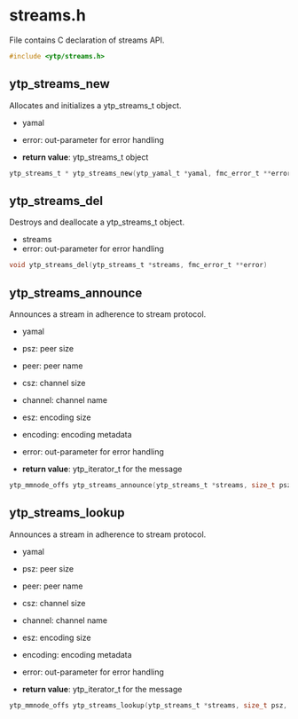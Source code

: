 # streams.h

File contains C declaration of streams API.

```c
#include <ytp/streams.h>
```

## ytp_streams_new

Allocates and initializes a ytp_streams_t object. 
- yamal
- error: out-parameter for error handling 

- **return value**: ytp_streams_t object

```c
ytp_streams_t * ytp_streams_new(ytp_yamal_t *yamal, fmc_error_t **error)
```

## ytp_streams_del

Destroys and deallocate a ytp_streams_t object. 
- streams
- error: out-parameter for error handling

```c
void ytp_streams_del(ytp_streams_t *streams, fmc_error_t **error)
```

## ytp_streams_announce

Announces a stream in adherence to stream protocol. 
- yamal
- psz: peer size 
- peer: peer name 
- csz: channel size 
- channel: channel name 
- esz: encoding size 
- encoding: encoding metadata 
- error: out-parameter for error handling 

- **return value**: ytp_iterator_t for the message

```c
ytp_mmnode_offs ytp_streams_announce(ytp_streams_t *streams, size_t psz, const char *peer, size_t csz, const char *channel, size_t esz, const char *encoding, fmc_error_t **error)
```

## ytp_streams_lookup

Announces a stream in adherence to stream protocol. 
- yamal
- psz: peer size 
- peer: peer name 
- csz: channel size 
- channel: channel name 
- esz: encoding size 
- encoding: encoding metadata 
- error: out-parameter for error handling 

- **return value**: ytp_iterator_t for the message

```c
ytp_mmnode_offs ytp_streams_lookup(ytp_streams_t *streams, size_t psz, const char *peer, size_t csz, const char *channel, size_t *esz, const char **encoding, fmc_error_t **error)
```

